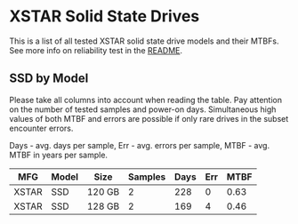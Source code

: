 XSTAR Solid State Drives
========================

This is a list of all tested XSTAR solid state drive models and their MTBFs. See
more info on reliability test in the [README](https://github.com/linuxhw/SMART).

SSD by Model
------------

Please take all columns into account when reading the table. Pay attention on the
number of tested samples and power-on days. Simultaneous high values of both MTBF
and errors are possible if only rare drives in the subset encounter errors.

Days - avg. days per sample,
Err  - avg. errors per sample,
MTBF - avg. MTBF in years per sample.

| MFG       | Model              | Size   | Samples | Days  | Err   | MTBF |
|-----------|--------------------|--------|---------|-------|-------|------|
| XSTAR     | SSD                | 120 GB | 2       | 228   | 0     | 0.63   |
| XSTAR     | SSD                | 128 GB | 2       | 169   | 4     | 0.46   |
